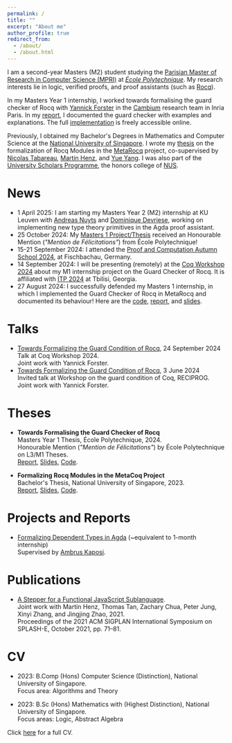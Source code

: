 ```yaml
---
permalink: /
title: ""
excerpt: "About me"
author_profile: true
redirect_from: 
  - /about/
  - /about.html
---
```


I am a second-year Masters (M2) student
studying the [Parisian Master of Research in Computer Science (MPRI)][mpri]
at [*École Polytechnique*][x].
My research interests lie in logic, verified proofs,
and proof assistants (such as [Rocq][rocq]).

In my Masters Year 1 internship,
I worked towards formalising the guard checker of Rocq
with [Yannick Forster](https://yforster.de/)
in the [Cambium](https://cambium.inria.fr/) research team in Inria Paris.
In my [report](files/240827-report.pdf),
I documented the guard checker with examples and explanations.
The full [implementation](https://github.com/inria-cambium/m1-tan)
is freely accessible online.

Previously, I obtained my Bachelor's Degrees in Mathematics and Computer Science
at the [National University of Singapore][nus].
I wrote my [thesis](#theses) on
the formalization of Rocq Modules in the [MetaRocq](https://metarocq.github.io/) project,
co-supervised by [Nicolas Tabareau](https://tabareau.fr),
[Martin Henz](https://www.comp.nus.edu.sg/~henz/),
and [Yue Yang](https://discovery.nus.edu.sg/463-yue-yang).
I was also part of the [University Scholars Programme](https://www.usp.nus.edu.sg/),
the honors college of [NUS][nus].

[rocq]: https://rocq-prover.org
[x]: https://www.polytechnique.edu/
[nus]: https://www.nus.edu.sg/
[mpri]: https://wikimpri.dptinfo.ens-cachan.fr/doku.php

# News
- 1 April 2025: I am starting my Masters Year 2 (M2) internship at KU Leuven with
  [Andreas Nuyts](https://anuyts.github.io/) and
  [Dominique Devriese](https://distrinet.cs.kuleuven.be/people/DominiqueDevriese),
  working on implementing new type theory primitives in the Agda proof assistant.
- 25 October 2024: My [Masters 1 Project/Thesis](#theses) received an Honourable Mention
  (_"Mention de Félicitations"_) from École Polytechnique!
- 15-21 September 2024: I attended the
  [Proof and Computation Autumn School 2024](https://www.mathematik.uni-muenchen.de/~schwicht/pc24.php),
  at Fischbachau, Germany.
- 14 September 2024: I will be presenting (remotely) at the [Coq Workshop 2024](https://coq-workshop.gitlab.io/2024/)
  about my M1 internship project on the Guard Checker of Rocq.
  It is affiliated with [ITP 2024](https://www.viam.science.tsu.ge/itp2024/)
  at Tbilisi, Georgia.
- 27 August 2024: I successfully defended my Masters 1 internship,
  in which I implemented the Guard Checker of Rocq in MetaRocq
  and documented its behaviour!
  Here are the [code](https://github.com/inria-cambium/m1-tan),
  [report](files/240827-report.pdf),
  and [slides](files/240827-slides.pdf).
<!-- - 10-14 June 2024: I am attending [TYPES 2024](https://types2024.itu.dk/) in Copenhagen, Denmark. -->
<!-- - 3 June 2024: I gave a talk on the guard checker of Coq
  at the [RECIPROG](https://www.irif.fr/reciprog/workshop-guarded-june24) workshop in Nantes, France. -->
<!-- - 1 May 2024: I started doing an M1 internship with Yannick Forster
  in the [Cambium](https://cambium.inria.fr/) team, in Inria Paris.
  We will be working towards a formalisation of the Guard Checker of Coq. -->
<!-- - In September 2023, I started my [Masters in the Parisian Master of Research
  in Computer Science (MPRI)][mpri], at the [*École Polytechnique*][x]. -->
<!-- - In May 2023, I have graduated from the National University of Singapore (NUS)!
  I obtained two Bachelor's degrees: one in Mathematics, and another in Computer
  Science. -->

# Talks
- [Towards Formalizing the Guard Condition of Rocq](files/240914-coqws-slides.pdf), 24 September 2024\
  Talk at Coq Workshop 2024.\
  Joint work with Yannick Forster.
- [Towards Formalizing the Guard Condition of Rocq](files/240603-reciprog-slides.pdf), 3 June 2024\
  Invited talk at Workshop on the guard condition of Coq, RECIPROG.\
  Joint work with Yannick Forster.

# Theses
- **Towards Formalising the Guard Checker of Rocq**\
  Masters Year 1 Thesis, École Polytechnique, 2024.\
  Honourable Mention (_"Mention de Félicitations"_) by École Polytechnique on L3/M1 Theses.\
  [Report](files/240827-report.pdf), [Slides](files/240827-slides.pdf), [Code](https://github.com/inria-cambium/m1-tan).

- **Formalizing Rocq Modules in the MetaCoq Project**\
  Bachelor's Thesis, National University of Singapore, 2023.\
  [Report](files/XFC4101.Final.Report.pdf),
  [Slides](files/XFC4101.Final.Presentation.pdf),
  [Code](https://github.com/SwampertX/metacoq/tree/yeejian-thesis).


# Projects and Reports

- [Formalizing Dependent Types in Agda](files/m1-project-report.pdf) (~equivalent to 1-month internship)\
  Supervised by [Ambrus Kaposi](https://akaposi.github.io).
  <!-- [Report](files/m1-project-report.pdf) -->

# Publications
- [A Stepper for a Functional JavaScript
   Sublanguage](https://dl.acm.org/doi/abs/10.1145/3484272.3484968).\
   Joint work with Martin Henz, Thomas Tan, Zachary Chua, Peter Jung, Xinyi Zhang,
   and Jingjing Zhao, 2021.\
   Proceedings
   of the 2021 ACM SIGPLAN International Symposium on SPLASH-E, October 2021, pp. 71–81.


# CV
- 2023: B.Comp (Hons) Computer Science (Distinction), National University of Singapore.\
  Focus area: Algorithms and Theory

- 2023: B.Sc (Hons) Mathematics with (Highest Distinction), National University of Singapore.\
  Focus areas: Logic, Abstract Algebra

Click [here](files/cv.pdf) for a full CV.
